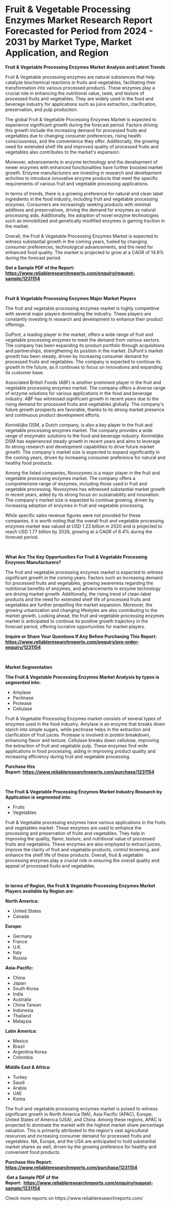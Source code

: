 <p><h1>Fruit & Vegetable Processing Enzymes Market Research Report Forecasted for Period from 2024 -  2031 by Market Type, Market Application, and Region</h1></p><p><strong>Fruit & Vegetable Processing Enzymes Market Analysis and Latest Trends</strong></p>
<p><p>Fruit & Vegetable processing enzymes are natural substances that help catalyze biochemical reactions in fruits and vegetables, facilitating their transformation into various processed products. These enzymes play a crucial role in enhancing the nutritional value, taste, and texture of processed fruits and vegetables. They are widely used in the food and beverage industry for applications such as juice extraction, clarification, preservation, and pulp production.</p><p>The global Fruit & Vegetable Processing Enzymes Market is expected to experience significant growth during the forecast period. Factors driving this growth include the increasing demand for processed fruits and vegetables due to changing consumer preferences, rising health consciousness, and the convenience they offer. Additionally, the growing need for extended shelf life and improved quality of processed fruits and vegetables also contributes to the market's expansion.</p><p>Moreover, advancements in enzyme technology and the development of newer enzymes with enhanced functionalities have further boosted market growth. Enzyme manufacturers are investing in research and development activities to introduce innovative enzyme products that meet the specific requirements of various fruit and vegetable processing applications.</p><p>In terms of trends, there is a growing preference for natural and clean label ingredients in the food industry, including fruit and vegetable processing enzymes. Consumers are increasingly seeking products with minimal additives and preservatives, driving the demand for enzymes as natural processing aids. Additionally, the adoption of novel enzyme technologies such as immobilized and genetically modified enzymes is gaining traction in the market.</p><p>Overall, the Fruit & Vegetable Processing Enzymes Market is expected to witness substantial growth in the coming years, fueled by changing consumer preferences, technological advancements, and the need for enhanced food quality. The market is projected to grow at a CAGR of 14.9% during the forecast period.</p></p>
<p><strong>Get a Sample PDF of the Report:&nbsp; <a href="https://www.reliableresearchreports.com/enquiry/request-sample/1231154">https://www.reliableresearchreports.com/enquiry/request-sample/1231154</a></strong></p>
<p>&nbsp;</p>
<p><strong>Fruit & Vegetable Processing Enzymes Major Market Players</strong></p>
<p><p>The fruit and vegetable processing enzymes market is highly competitive with several major players dominating the industry. These players are constantly investing in research and development to enhance their product offerings.</p><p>DuPont, a leading player in the market, offers a wide range of fruit and vegetable processing enzymes to meet the demand from various sectors. The company has been expanding its product portfolio through acquisitions and partnerships, strengthening its position in the market. DuPont's market growth has been steady, driven by increasing consumer demand for processed fruits and vegetables. The company is expected to continue its growth in the future, as it continues to focus on innovations and expanding its customer base.</p><p>Associated British Foods (ABF) is another prominent player in the fruit and vegetable processing enzymes market. The company offers a diverse range of enzyme solutions for various applications in the food and beverage industry. ABF has witnessed significant growth in recent years due to the rising demand for processed fruits and vegetables globally. The company's future growth prospects are favorable, thanks to its strong market presence and continuous product development efforts.</p><p>Koninklijke DSM, a Dutch company, is also a key player in the fruit and vegetable processing enzymes market. The company provides a wide range of enzymatic solutions to the food and beverage industry. Koninklijke DSM has experienced steady growth in recent years and aims to leverage its strong research and development capabilities to drive future market growth. The company's market size is expected to expand significantly in the coming years, driven by increasing consumer preference for natural and healthy food products.</p><p>Among the listed companies, Novozymes is a major player in the fruit and vegetable processing enzymes market. The company offers a comprehensive range of enzymes, including those used in fruit and vegetable processing. Novozymes has witnessed substantial market growth in recent years, aided by its strong focus on sustainability and innovation. The company's market size is expected to continue growing, driven by increasing adoption of enzymes in fruit and vegetable processing.</p><p>While specific sales revenue figures were not provided for these companies, it is worth noting that the overall fruit and vegetable processing enzymes market was valued at USD 1.23 billion in 2020 and is projected to reach USD 1.77 billion by 2026, growing at a CAGR of 6.4% during the forecast period.</p></p>
<p>&nbsp;</p>
<p><strong>What Are The Key Opportunities For Fruit & Vegetable Processing Enzymes Manufacturers?</strong></p>
<p><p>The fruit and vegetable processing enzymes market is expected to witness significant growth in the coming years. Factors such as increasing demand for processed fruits and vegetables, growing awareness regarding the nutritional benefits of enzymes, and advancements in enzyme technology are driving market growth. Additionally, the rising trend of clean-label products and the need for extended shelf life of processed fruits and vegetables are further propelling the market expansion. Moreover, the growing urbanization and changing lifestyles are also contributing to the market growth. Looking ahead, the fruit and vegetable processing enzymes market is anticipated to continue its positive growth trajectory in the forecast period, offering lucrative opportunities for market players.</p></p>
<p><strong>Inquire or Share Your Questions If Any Before Purchasing This Report: <a href="https://www.reliableresearchreports.com/enquiry/pre-order-enquiry/1231154">https://www.reliableresearchreports.com/enquiry/pre-order-enquiry/1231154</a></strong></p>
<p>&nbsp;</p>
<p><strong>Market Segmentation</strong></p>
<p><strong>The Fruit & Vegetable Processing Enzymes Market Analysis by types is segmented into:</strong></p>
<p><ul><li>Amylase</li><li>Pectinase</li><li>Protease</li><li>Cellulase</li></ul></p>
<p><p>Fruit & Vegetable Processing Enzymes market consists of several types of enzymes used in the food industry. Amylase is an enzyme that breaks down starch into simple sugars, while pectinase helps in the extraction and clarification of fruit juices. Protease is involved in protein breakdown, enhancing flavor and texture. Cellulase breaks down cellulose, improving the extraction of fruit and vegetable pulp. These enzymes find wide applications in food processing, aiding in improving product quality and increasing efficiency during fruit and vegetable processing.</p></p>
<p><strong>Purchase this Report:&nbsp;<a href="https://www.reliableresearchreports.com/purchase/1231154">https://www.reliableresearchreports.com/purchase/1231154</a></strong></p>
<p>&nbsp;</p>
<p><strong>The Fruit & Vegetable Processing Enzymes Market Industry Research by Application is segmented into:</strong></p>
<p><ul><li>Fruits</li><li>Vegetables</li></ul></p>
<p><p>Fruit & Vegetable processing enzymes have various applications in the fruits and vegetables market. These enzymes are used to enhance the processing and preservation of fruits and vegetables. They help in improving the quality, flavor, texture, and nutritional value of processed fruits and vegetables. These enzymes are also employed to extract juices, improve the clarity of fruit and vegetable products, control browning, and enhance the shelf life of these products. Overall, fruit & vegetable processing enzymes play a crucial role in ensuring the overall quality and appeal of processed fruits and vegetables.</p></p>
<p>&nbsp;</p>
<p><strong>In terms of Region, the Fruit & Vegetable Processing Enzymes Market Players available by Region are:</strong></p>
<p>
    <p> <strong> North America: </strong>
        <ul>
            <li>United States</li>
            <li>Canada</li>
        </ul>
        </p> 
    <p> <strong> Europe: </strong>
        <ul>
            <li>Germany</li>
            <li>France</li>
            <li>U.K.</li>
            <li>Italy</li>
            <li>Russia</li>
        </ul>
        </p> 
    <p> <strong> Asia-Pacific: </strong>
        <ul>
            <li>China</li>
            <li>Japan</li>
            <li>South Korea</li>
            <li>India</li>
            <li>Australia</li>
            <li>China Taiwan</li>
            <li>Indonesia</li>
            <li>Thailand</li>
            <li>Malaysia</li>
        </ul>
        </p> 
    <p> <strong> Latin America: </strong>
        <ul>
            <li>Mexico</li>
            <li>Brazil</li>
            <li>Argentina Korea</li>
            <li>Colombia</li>
        </ul>
        </p> 
    <p> <strong> Middle East & Africa: </strong>
        <ul>
            <li>Turkey</li>
            <li>Saudi</li>
            <li>Arabia</li>
            <li>UAE</li>
            <li>Korea</li>
        </ul>
    </p>
    </p>
<p><p>The fruit and vegetable processing enzymes market is poised to witness significant growth in North America (NA), Asia Pacific (APAC), Europe, United States of America (USA), and China. Among these regions, APAC is projected to dominate the market with the highest market share percentage valuation. This is primarily attributed to the region's vast agricultural resources and increasing consumer demand for processed fruits and vegetables. NA, Europe, and the USA are anticipated to hold substantial market shares as well, driven by the growing preference for healthy and convenient food products.</p></p>
<p><strong>Purchase this Report: <a href="https://www.reliableresearchreports.com/purchase/1231154">https://www.reliableresearchreports.com/purchase/1231154</a></strong></p>
<p>&nbsp;<strong>Get a Sample PDF of the Report:&nbsp;&nbsp;<a href="https://www.reliableresearchreports.com/enquiry/request-sample/1231154">https://www.reliableresearchreports.com/enquiry/request-sample/1231154</a></strong></p>
<p><strong></strong></p>
<p>Check more reports on https://www.reliableresearchreports.com/</p>